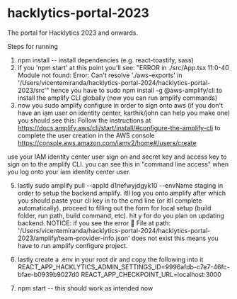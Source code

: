 # hacklytics-portal-2023

The portal for Hacklytics 2023 and onwards.

Steps for running
1. npm install -- install dependencies (e.g. react-toastify, sass)
2. if you 'npm start' at this point you'll see: 
"ERROR in ./src/App.tsx 11:0-40
Module not found: Error: Can't resolve './aws-exports' in '/Users/vicentemiranda/hacklytics-portal-2024/hacklytics-portal-2023/src'"
hence you have to sudo npm install -g @aws-amplify/cli to install the amplify CLI globally (now you can run amplify commands)
3. now you sudo amplify configure in order to sign onto aws (if you don't have an iam user on identity center, karthik/john can help you make one)
you should see this: 
Follow the instructions at
https://docs.amplify.aws/cli/start/install/#configure-the-amplify-cli
to complete the user creation in the AWS console
https://console.aws.amazon.com/iamv2/home#/users/create
>>>
use your IAM identity center user sign on and secret key and access key to sign on to the amplify CLI. you can see this in "command line access" when you log onto your iam identity center user.

5. lastly sudo amplify pull --appId d1nefwyjdgyk10 --envName staging in order to setup the backend amplify. itll log you onto amplify after which you should paste your cli key in to the cmd line (or itll complete automatically). proceed to filling out the form for local setup (build folder, run path, build command, etc). hit y for do you plan on updating backend.
NOTICE: if you see the error 🛑 File at path: '/Users/vicentemiranda/hacklytics-portal-2024/hacklytics-portal-2023/amplify/team-provider-info.json' does not exist this means you have to run amplify configure project. 
   
7. lastly create a .env in your root dir and copy the following into it
REACT_APP_HACKLYTICS_ADMIN_SETTINGS_ID=9996afdb-c7e7-46fc-bfae-b0939b9027d0
REACT_APP_CHECKPOINT_URL=localhost:3000
  
8. npm start -- this should work as intended now
